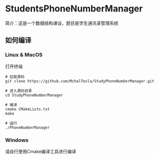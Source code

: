 # StudentsPhoneNumberManager
简介：这是一个数据结构课设，题目是学生通讯录管理系统
## 如何编译
### Linux & MacOS
打开终端
```
# 拉取源码
git clone https://github.com/MchalTesla/StudyPhoneNumberManager.git

# 进入源码目录
cd StudyPhoneNumberManager

# 编译
cmake CMakeLists.txt
make

# 运行
./PhoneNumberManager
```
### Windows
请自行使用Cmake编译工具进行编译
